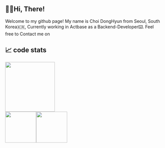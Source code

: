 ## 🙋‍♂️Hi, There!

Welcome to my github page! 
My name is Choi DongHyun from Seoul, South Korea🇰🇷,
Currently working in Actbase as a Backend-Developer⌨️.
Feel free to Contact me on 

## 📈 code stats 

<img height=160em  src="https://github-readme-stats.vercel.app/api?username=solari3t&" align = "center"/>



<div width=100% style="display: flex;">
<img   height="100em" src="https://github-readme-stats.vercel.app/api/top-langs/?username=solari3t&layout=compact" align = "center"/>
<img   height="100em" src="https://github-readme-stats.vercel.app/api/wakatime?username=solari3t&" align = "center"/>
</div>





<!--
**solari3t/solari3t** is a ✨ _special_ ✨ repository because its `README.md` (this file) appears on your GitHub profile.

Here are some ideas to get you started:

- 🔭 I’m currently working on ...
- 🌱 I’m currently learning ...
- 👯 I’m looking to collaborate on ...
- 🤔 I’m looking for help with ...
- 💬 Ask me about ...
- 📫 How to reach me: ...
- 😄 Pronouns: ...
- ⚡ Fun fact: ...
-->
